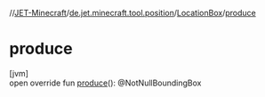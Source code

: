 //[JET-Minecraft](../../../index.md)/[de.jet.minecraft.tool.position](../index.md)/[LocationBox](index.md)/[produce](produce.md)

# produce

[jvm]\
open override fun [produce](produce.md)(): @NotNullBoundingBox
